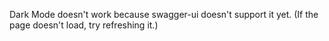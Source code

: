 <head>
    <link rel="stylesheet" href="https://unpkg.com/swagger-ui-dist@4.5.0/swagger-ui.css" />
    <!-- <link rel="stylesheet" href="/assets/swagger.css" /> -->
</head>

Dark Mode doesn't work because swagger-ui doesn't support it yet.
(If the page doesn't load, try refreshing it.)

<div id="swagger-ui"></div>
<script src="https://unpkg.com/swagger-ui-dist@4.5.0/swagger-ui-bundle.js" crossorigin></script>
<script>
    window.onload = () => {
        window.ui = SwaggerUIBundle({
            url: '/assets/openapi.json',
            dom_id: '#swagger-ui',
            supportedSubmitMethods: [],
        });

        setTimeout(() => {
            document.body.setAttribute('data-md-color-scheme', 'default');
        }, 1000);
    };
</script>